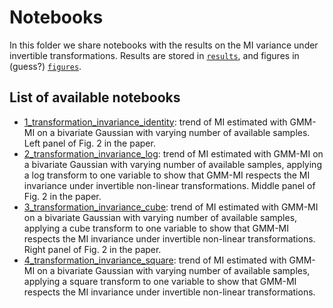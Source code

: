 # Notebooks 

In this folder we share notebooks with the results on the MI variance under invertible transformations. Results are stored in [`results`](https://github.com/dpiras/GMM-MI/tree/main/notebooks/invariance_bias/results), and figures in (guess?) [`figures`](https://github.com/dpiras/GMM-MI/tree/main/notebooks/invariance_bias/figures). 

## List of available notebooks

- [1_transformation_invariance_identity](https://github.com/dpiras/GMM-MI/blob/main/notebooks/invariance_bias/1_transformation_invariance_identity.ipynb): trend of MI estimated with GMM-MI on a bivariate Gaussian with varying number of available samples. Left panel of Fig. 2 in the paper.
- [2_transformation_invariance_log](https://github.com/dpiras/GMM-MI/blob/main/notebooks/invariance_bias/1_transformation_invariance_log.ipynb): trend of MI estimated with GMM-MI on a bivariate Gaussian with varying number of available samples, applying a log transform to one variable to show that GMM-MI respects the MI invariance under invertible non-linear transformations. Middle panel of Fig. 2 in the paper.
- [3_transformation_invariance_cube](https://github.com/dpiras/GMM-MI/blob/main/notebooks/invariance_bias/3_transformation_invariance_cube.ipynb): trend of MI estimated with GMM-MI on a bivariate Gaussian with varying number of available samples, applying a cube transform to one variable to show that GMM-MI respects the MI invariance under invertible non-linear transformations. Right panel of Fig. 2 in the paper.
- [4_transformation_invariance_square](https://github.com/dpiras/GMM-MI/blob/main/notebooks/invariance_bias/4_transformation_invariance_square.ipynb): trend of MI estimated with GMM-MI on a bivariate Gaussian with varying number of available samples, applying a square transform to one variable to show that GMM-MI respects the MI invariance under invertible non-linear transformations.
